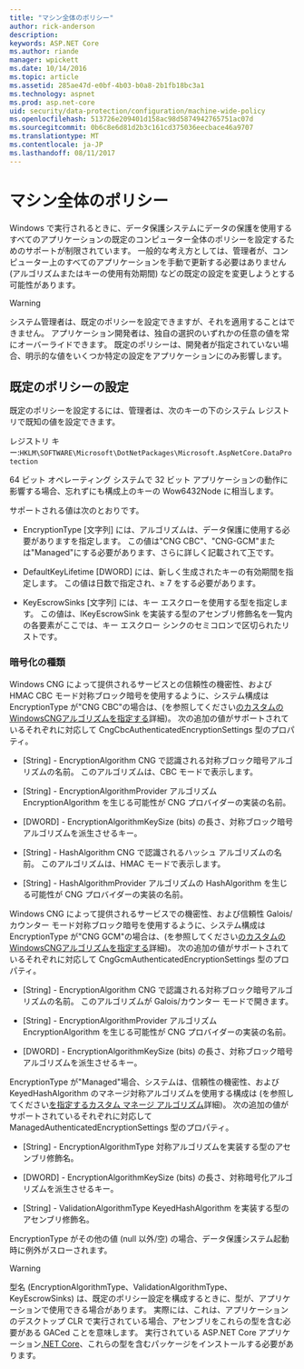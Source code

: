 ```yaml
---
title: "マシン全体のポリシー"
author: rick-anderson
description: 
keywords: ASP.NET Core
ms.author: riande
manager: wpickett
ms.date: 10/14/2016
ms.topic: article
ms.assetid: 285ae47d-e0bf-4b03-b0a8-2b1fb18bc3a1
ms.technology: aspnet
ms.prod: asp.net-core
uid: security/data-protection/configuration/machine-wide-policy
ms.openlocfilehash: 513726e209401d158ac98d5874942765751ac07d
ms.sourcegitcommit: 0b6c8e6d81d2b3c161cd375036eecbace46a9707
ms.translationtype: MT
ms.contentlocale: ja-JP
ms.lasthandoff: 08/11/2017
---
```

# <a name="machine-wide-policy"></a>マシン全体のポリシー

<a name=data-protection-configuration-machinewidepolicy></a>

Windows で実行されるときに、データ保護システムにデータの保護を使用するすべてのアプリケーションの既定のコンピューター全体のポリシーを設定するためのサポートが制限されています。 一般的な考え方としては、管理者が、コンピューター上のすべてのアプリケーションを手動で更新する必要はありません (アルゴリズムまたはキーの使用有効期間) などの既定の設定を変更しようとする可能性があります。

>[!WARNING]
> システム管理者は、既定のポリシーを設定できますが、それを適用することはできません。 アプリケーション開発者は、独自の選択のいずれかの任意の値を常にオーバーライドできます。 既定のポリシーは、開発者が指定されていない場合、明示的な値をいくつか特定の設定をアプリケーションにのみ影響します。

## <a name="setting-default-policy"></a>既定のポリシーの設定

既定のポリシーを設定するには、管理者は、次のキーの下のシステム レジストリで既知の値を設定できます。

レジストリ キー:`HKLM\SOFTWARE\Microsoft\DotNetPackages\Microsoft.AspNetCore.DataProtection`

64 ビット オペレーティング システムで 32 ビット アプリケーションの動作に影響する場合、忘れずにも構成上のキーの Wow6432Node に相当します。

サポートされる値は次のとおりです。

* EncryptionType [文字列] には、アルゴリズムは、データ保護に使用する必要がありますを指定します。 この値は"CNG CBC"、"CNG-GCM"または"Managed"にする必要があります、さらに詳しく記載されて[下](#data-protection-encryption-types)です。

* DefaultKeyLifetime [DWORD] には、新しく生成されたキーの有効期間を指定します。 この値は日数で指定され、≥ 7 をする必要があります。

* KeyEscrowSinks [文字列] には、キー エスクローを使用する型を指定します。 この値は、IKeyEscrowSink を実装する型のアセンブリ修飾名を一覧内の各要素がここでは、キー エスクロー シンクのセミコロンで区切られたリストです。

<a name=data-protection-encryption-types></a>

### <a name="encryption-types"></a>暗号化の種類

Windows CNG によって提供されるサービスとの信頼性の機密性、および HMAC CBC モード対称ブロック暗号を使用するように、システム構成は EncryptionType が"CNG CBC"の場合は、(を参照してください[のカスタムのWindowsCNGアルゴリズムを指定する](overview.md#data-protection-changing-algorithms-cng)詳細)。 次の追加の値がサポートされているそれぞれに対応して CngCbcAuthenticatedEncryptionSettings 型のプロパティ。

* [String] - EncryptionAlgorithm CNG で認識される対称ブロック暗号アルゴリズムの名前。 このアルゴリズムは、CBC モードで表示します。

* [String] - EncryptionAlgorithmProvider アルゴリズム EncryptionAlgorithm を生じる可能性が CNG プロバイダーの実装の名前。

* [DWORD] - EncryptionAlgorithmKeySize (bits) の長さ、対称ブロック暗号アルゴリズムを派生させるキー。

* [String] - HashAlgorithm CNG で認識されるハッシュ アルゴリズムの名前。 このアルゴリズムは、HMAC モードで表示します。

* [String] - HashAlgorithmProvider アルゴリズムの HashAlgorithm を生じる可能性が CNG プロバイダーの実装の名前。

Windows CNG によって提供されるサービスでの機密性、および信頼性 Galois/カウンター モード対称ブロック暗号を使用するように、システム構成は EncryptionType が"CNG GCM"の場合は、(を参照してください[のカスタムのWindowsCNGアルゴリズムを指定する](overview.md#data-protection-changing-algorithms-cng)詳細)。 次の追加の値がサポートされているそれぞれに対応して CngGcmAuthenticatedEncryptionSettings 型のプロパティ。

* [String] - EncryptionAlgorithm CNG で認識される対称ブロック暗号アルゴリズムの名前。 このアルゴリズムが Galois/カウンター モードで開きます。

* [String] - EncryptionAlgorithmProvider アルゴリズム EncryptionAlgorithm を生じる可能性が CNG プロバイダーの実装の名前。

* [DWORD] - EncryptionAlgorithmKeySize (bits) の長さ、対称ブロック暗号アルゴリズムを派生させるキー。

EncryptionType が"Managed"場合、システムは、信頼性の機密性、および KeyedHashAlgorithm のマネージ対称アルゴリズムを使用する構成は (を参照してください[を指定するカスタム マネージ アルゴリズム](overview.md#data-protection-changing-algorithms-custom-managed)詳細)。 次の追加の値がサポートされているそれぞれに対応して ManagedAuthenticatedEncryptionSettings 型のプロパティ。

* [String] - EncryptionAlgorithmType 対称アルゴリズムを実装する型のアセンブリ修飾名。

* [DWORD] - EncryptionAlgorithmKeySize (bits) の長さ、対称暗号化アルゴリズムを派生させるキー。

* [String] - ValidationAlgorithmType KeyedHashAlgorithm を実装する型のアセンブリ修飾名。

EncryptionType がその他の値 (null 以外/空) の場合、データ保護システム起動時に例外がスローされます。

>[!WARNING]
> 型名 (EncryptionAlgorithmType、ValidationAlgorithmType、KeyEscrowSinks) は、既定のポリシー設定を構成するときに、型が、アプリケーションで使用できる場合があります。 実際には、これは、アプリケーションのデスクトップ CLR で実行されている場合、アセンブリをこれらの型を含む必要がある GACed ことを意味します。 実行されている ASP.NET Core アプリケーション[.NET Core](https://microsoft.com/net/core)、これらの型を含むパッケージをインストールする必要があります。
